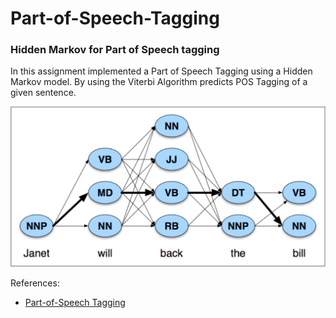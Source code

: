 # Part-of-Speech-Tagging
### Hidden Markov for Part of Speech tagging

In this assignment implemented a Part of Speech Tagging using a Hidden Markov model.
By using the Viterbi Algorithm predicts POS Tagging of a given sentence.


![photo](https://github.com/morkertis/Part-of-Speech-Tagging/blob/master/Viterbi.png?s=150)

References:
- [Part-of-Speech Tagging](https://web.stanford.edu/~jurafsky/slp3/8.pdf)

